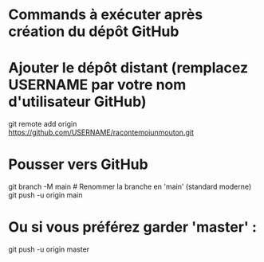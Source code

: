 # Commands à exécuter après création du dépôt GitHub

# Ajouter le dépôt distant (remplacez USERNAME par votre nom d'utilisateur GitHub)
git remote add origin https://github.com/USERNAME/racontemoiunmouton.git

# Pousser vers GitHub
git branch -M main  # Renommer la branche en 'main' (standard moderne)
git push -u origin main

# Ou si vous préférez garder 'master' :
git push -u origin master